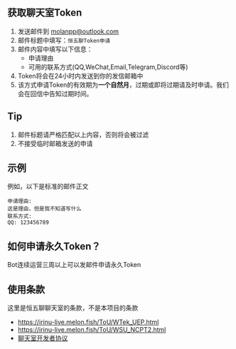## 获取聊天室Token

1. 发送邮件到 molanpp@outlook.com
2. 邮件标题中填写：`恒五聊Token申请`
3. 邮件内容中填写以下信息：
    - 申请理由
    - 可用的联系方式(QQ,WeChat,Email,Telegram,Discord等)
4. Token将会在24小时内发送到你的发信邮箱中
5. 该方式申请Token的有效期为**一个自然月**，过期或即将过期请及时申请。我们会在回信中告知过期时间。

## Tip
1. 邮件标题请严格匹配以上内容，否则将会被过滤
2. 不接受临时邮箱发送的申请

## 示例
例如，以下是标准的邮件正文
```plaintext
申请理由:
这是理由，但是我不知道写什么
联系方式:
QQ: 123456789
```

## 如何申请永久Token？

Bot连续运营三周以上可以发邮件申请永久Token

## 使用条款
这里是恒五聊聊天室的条款，不是本项目的条款
- https://irinu-live.melon.fish/ToU/WTek_UEP.html
- https://irinu-live.melon.fish/ToU/WSU_NCPT2.html
- [聊天室开发者协议](https://irinu-live.melon.fish/ToU/EFC_BDC.htm)